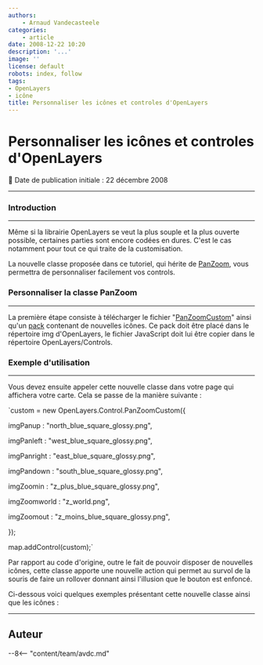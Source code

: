 ```yaml
---
authors:
    - Arnaud Vandecasteele
categories:
    - article
date: 2008-12-22 10:20
description: '...'
image: ''
license: default
robots: index, follow
tags:
- OpenLayers
- icône
title: Personnaliser les icônes et controles d'OpenLayers
---
```


# Personnaliser les icônes et controles d'OpenLayers

:calendar: Date de publication initiale : 22 décembre 2008

----

### Introduction

---

Même si la librairie OpenLayers se veut la plus souple et la plus ouverte possible, certaines parties sont encore codées en dures. C'est le cas notamment pour tout ce qui traite de la customisation.

La nouvelle classe proposée dans ce tutoriel, qui hérite de [PanZoom](http://dev.openlayers.org/releases/OpenLayers-2.7/doc/apidocs/files/OpenLayers/Control/PanZoom-js.html), vous permettra de personnaliser facilement vos controls.

### Personnaliser la classe PanZoom

---

La première étape consiste à télécharger le fichier "[PanZoomCustom](http://ks356007.kimsufi.com/arno/lib/js/OpenLayers/lib/OpenLayers/Control/PanZoomCustom.js)" ainsi qu'un [pack](http://ks356007.kimsufi.com/arno/lib/js/OpenLayers/img/olayers_icone/olayers_icone.tar.gz) contenant de nouvelles icônes. Ce pack doit être placé dans le répertoire img d'OpenLayers, le fichier JavaScript doit lui être copier dans le répertoire OpenLayers/Controls.

### Exemple d'utilisation

---

Vous devez ensuite appeler cette nouvelle classe dans votre page qui affichera votre carte. Cela se passe de la manière suivante :

`custom = new OpenLayers.Control.PanZoomCustom({  

imgPanup : "north_blue_square_glossy.png",  

imgPanleft : "west_blue_square_glossy.png",  

imgPanright : "east_blue_square_glossy.png",  

imgPandown : "south_blue_square_glossy.png",  

imgZoomin : "z_plus_blue_square_glossy.png",  

imgZoomworld : "z_world.png",  

imgZoomout : "z_moins_blue_square_glossy.png",  

});  

map.addControl(custom);`

Par rapport au code d'origine, outre le fait de pouvoir disposer de nouvelles icônes, cette classe apporte une nouvelle action qui permet au survol de la souris de faire un rollover donnant ainsi l'illusion que le bouton est enfoncé.

Ci-dessous voici quelques exemples présentant cette nouvelle classe ainsi que les icônes :

----

## Auteur

--8<-- "content/team/avdc.md"

